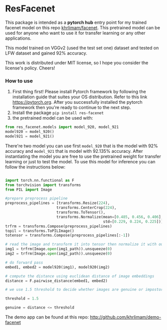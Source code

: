 # ResFacenet
This package is intended as a __pytorch hub__ entry point for my trained facenet model on this repo [khrlimam/facenet](https://github.com/khrlimam/facenet).
This pretrained model can be used for anyone who want to use it for transfer learning or any other applications.

This model trained on VGGv2 (used the test set one) dataset and tested on LFW dataset and gained 92% accuracy.

This work is distributed under MIT license, so I hope you consider the license's policy. Cheers!

### How to use
1. First thing first! Please install Pytorch framework by following the installation guide that suites your OS distribution. Refer to this link https://pytorch.org. After you successfully installed the pytorch framework then you're ready to continue to the next step.
2. Install the package `pip install res-facenet`
3. the pretrained model can be used with:
 ```python
from res_facenet.models import model_920, model_921
model920 = model_920()
model921 = model_921()
 ```
 There're two model you can use first `model_920` that is the model with 92% accuracy and `model_921` that is model with 92.135% accuracy.
 After instantiating the model you are free to use the pretrained weight for transfer learning or just to test the model. To use this model for inference you can follow the instructions below:
 ```python
 
import torch.nn.functional as F
from torchvision import transforms
from PIL import Image
 
#prepare preprocess pipeline
preprocess_pipelines = [transforms.Resize(224), 
                        transforms.CenterCrop(224), 
                        transforms.ToTensor(), 
                        transforms.Normalize(mean=[0.485, 0.456, 0.406], 
                                             std=[0.229, 0.224, 0.225])]
trfrm = transforms.Compose(preprocess_pipelines)
topil = transforms.ToPILImage()
totensor = transforms.Compose(preprocess_pipelines[:-1])

# read the image and transform it into tensor then normalize it with our trfrm function pipeline
img1 = trfrm(Image.open(img1_path)).unsqueeze(0)
img2 = trfrm(Image.open(img2_path)).unsqueeze(0)

# do forward pass
embed1, embed2 = model920(img1), model920(img2)

# compute the distance using euclidean distance of image embeddings
distance = F.pairwise_distance(embed1, embed2)

# we use 1.5 threshold to decide whether images are genuine or impostor

threshold = 1.5

genuine = distance <= threshold

 ```
 
 
 The demo app can be found at this repo: http://github.com/khrlimam/demo-facenet
